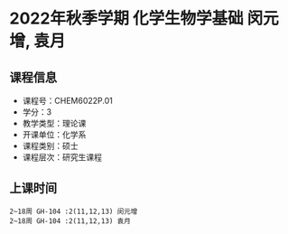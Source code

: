 # 2022年秋季学期 化学生物学基础 闵元增, 袁月






## 课程信息

- 课程号：CHEM6022P.01
- 学分：3
- 教学类型：理论课
- 开课单位：化学系
- 课程类别：硕士
- 课程层次：研究生课程

## 上课时间

```
2~18周 GH-104 :2(11,12,13) 闵元增
2~18周 GH-104 :2(11,12,13) 袁月
```

